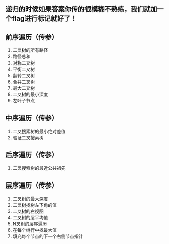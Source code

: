 ## 递归的时候如果答案你传的很模糊不熟练，我们就加一个flag进行标记就好了！

## 前序遍历（传参）

1. 二叉树的所有路径
2. 路径总和
3. 对称二叉树
4. 平衡二叉树
5. 翻转二叉树
6. 合并二叉树
7. 最大二叉树
8. 二叉树的最小深度
9. 左叶子节点


## 中序遍历（传参）
1. 二叉搜索树的最小绝对差值
2. 验证二叉搜索树


## 后序遍历（传参）
1. 二叉搜索树的最近公共祖先

## 层序遍历（传参）
1. 二叉树的最大深度
2. 二叉树找树左下角的值
3. 二叉树的右视图
4. 二叉树的层平均值
5. N叉树的层序遍历
6. 在每个树行中找最大值
7. 填充每个节点的下一个右侧节点指针
